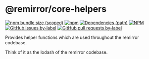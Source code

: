 # @remirror/core-helpers

[![npm bundle size (scoped)](https://img.shields.io/bundlephobia/minzip/@remirror/core-helpers.svg?style=for-the-badge)](https://bundlephobia.com/result?p=@remirror/core-helpers) [![npm](https://img.shields.io/npm/dm/@remirror/core-helpers.svg?style=for-the-badge&logo=npm)](https://www.npmjs.com/package/@remirror/core-helpers) [![Dependencies (path)](https://img.shields.io/david/ifiokjr/remirror.svg?logo=npm&path=@remirror%2Fcore-helpers&style=for-the-badge)](https://github.com/ifiokjr/remirror/blob/master/@remirror/core-helpers/package.json) [![NPM](https://img.shields.io/npm/l/@remirror/core-helpers.svg?style=for-the-badge)](https://github.com/ifiokjr/remirror/blob/master/LICENSE) [![GitHub issues by-label](https://img.shields.io/github/issues/ifiokjr/remirror/@remirror/core-helpers.svg?label=Open%20Issues&logo=github&style=for-the-badge)](https://github.com/ifiokjr/remirror/issues?utf8=%E2%9C%93&q=is%3Aissue+is%3Aopen+sort%3Aupdated-desc+label%3A%40remirror%2Fcore-helpers) [![GitHub pull requests by-label](https://img.shields.io/github/issues-pr/ifiokjr/remirror/@remirror/core-helpers.svg?label=Open%20Pull%20Requests&logo=github&style=for-the-badge)](https://github.com/ifiokjr/remirror/pulls?utf8=%E2%9C%93&q=is%3Apr+is%3Aopen+sort%3Aupdated-desc+label%3A%40remirror%2Fcore-helpers)

Provides helper functions which are used throughout the remirror codebase.

Think of it as the lodash of the remirror codebase.
